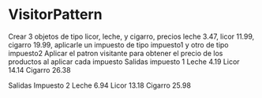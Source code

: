 # VisitorPattern
Crear 3 objetos de tipo licor, leche, y cigarro, precios leche 3.47, licor 11.99, cigarro 19.99, aplicarle un impuesto
de tipo impuesto1 y otro de tipo impuesto2
Aplicar el patron visitante para obtener el precio de los productos al aplicar cada impuesto
Salidas impuesto 1
Leche 4.19
Licor 14.14
Cigarro 26.38

Salidas Impuesto 2
Leche 6.94
Licor 13.18
Cigarro 25.98
